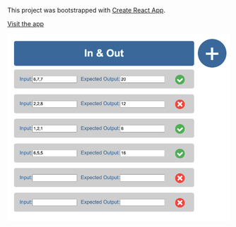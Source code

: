 This project was bootstrapped with [Create React App](https://github.com/facebook/create-react-app).

[Visit the app](in-and-out.surge.sh)

![](in-and-out.png)
